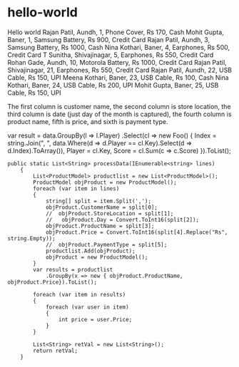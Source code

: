 # hello-world
Hello world
Rajan Patil, Aundh, 1, Phone Cover, Rs 170, Cash
Mohit Gupta, Baner, 1, Samsung Battery, Rs 900, Credit Card
Rajan Patil, Aundh, 3, Samsung Battery, Rs 1000, Cash
Nina Kothari, Baner, 4, Earphones, Rs 500, Credit Card
T Sunitha, Shivajinagar, 5, Earphones, Rs 550, Credit Card
Rohan Gade, Aundh, 10, Motorola Battery, Rs 1000, Credit Card
Rajan Patil, Shivajinagar, 21, Earphones, Rs 550, Credit Card
Rajan Patil, Aundh, 22, USB Cable, Rs 150, UPI
Meena Kothari, Baner, 23, USB Cable, Rs 100, Cash
Nina Kothari, Baner, 24, USB Cable, Rs 200, UPI
Mohit Gupta, Baner, 25, USB Cable, Rs 150, UPI


The first column is customer name, the second column is store location, the third column is date (just day of the month is captured), the fourth column is product name, fifth is price, and sixth is payment type.


var result = data.GroupBy(l => l.Player)
             .Select(cl => new Foo()
             {
                Index = string.Join(", ", data.Where(d => d.Player == cl.Key).Select(d => d.Index).ToArray()),
                Player = cl.Key,
                Score = cl.Sum(c => c.Score)
             }).ToList();

    public static List<String> processData(IEnumerable<string> lines)
        {
            List<ProductModel> productlist = new List<ProductModel>();
            ProductModel objProduct = new ProductModel();
            foreach (var item in lines)
            {
                string[] split = item.Split(',');
                objProduct.CustomerName = split[0];
                //  objProduct.StoreLocation = split[1];
                //   objProduct.Day = Convert.ToInt16(split[2]);
                objProduct.ProductName = split[3];
                objProduct.Price = Convert.ToInt16(split[4].Replace("Rs", string.Empty));
                //  objProduct.PaymentType = split[5];
                productlist.Add(objProduct);
                objProduct = new ProductModel();
            }
            var results = productlist
                .GroupBy(x => new { objProduct.ProductName, objProduct.Price}).ToList();

            foreach (var item in results)
            {
                foreach (var user in item)
                {
                    int price = user.Price;
                }
            }

            List<String> retVal = new List<String>();
            return retVal;
        }
